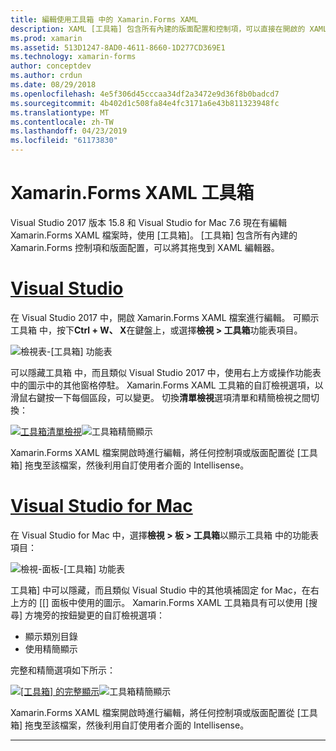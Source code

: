 ```yaml
---
title: 編輯使用工具箱 中的 Xamarin.Forms XAML
description: XAML [工具箱] 包含所有內建的版面配置和控制項，可以直接在開啟的 XAML 檔案拖曳。
ms.prod: xamarin
ms.assetid: 513D1247-8AD0-4611-8660-1D277CD369E1
ms.technology: xamarin-forms
author: conceptdev
ms.author: crdun
ms.date: 08/29/2018
ms.openlocfilehash: 4e5f306d45cccaa34df2a3472e9d36f8b0badcd7
ms.sourcegitcommit: 4b402d1c508fa84e4fc3171a6e43b811323948fc
ms.translationtype: MT
ms.contentlocale: zh-TW
ms.lasthandoff: 04/23/2019
ms.locfileid: "61173830"
---
```

# <a name="xamarinforms-xaml-toolbox"></a>Xamarin.Forms XAML 工具箱

Visual Studio 2017 版本 15.8 和 Visual Studio for Mac 7.6 現在有編輯 Xamarin.Forms XAML 檔案時，使用 [工具箱]。 [工具箱] 包含所有內建的 Xamarin.Forms 控制項和版面配置，可以將其拖曳到 XAML 編輯器。

# <a name="visual-studiotabwindows"></a>[Visual Studio](#tab/windows)

在 Visual Studio 2017 中，開啟 Xamarin.Forms XAML 檔案進行編輯。 可顯示工具箱 中，按下**Ctrl + W、 X**在鍵盤上，或選擇**檢視 > 工具箱**功能表項目。

![檢視表-[工具箱] 功能表](toolbox-images/win-view-menu.png)

可以隱藏工具箱 中，而且類似 Visual Studio 2017 中，使用右上方或操作功能表中的圖示中的其他窗格停駐。 Xamarin.Forms XAML 工具箱的自訂檢視選項，以滑鼠右鍵按一下每個區段，可以變更。 切換**清單檢視**選項清單和精簡檢視之間切換：

[![工具箱清單檢視](toolbox-images/win-full-display-sml.png)](toolbox-images/win-full-display.png#lightbox)![工具箱精簡顯示](toolbox-images/win-compact-display.png)

Xamarin.Forms XAML 檔案開啟時進行編輯，將任何控制項或版面配置從 [工具箱] 拖曳至該檔案，然後利用自訂使用者介面的 Intellisense。

# <a name="visual-studio-for-mactabmacos"></a>[Visual Studio for Mac](#tab/macos)

在 Visual Studio for Mac 中，選擇**檢視 > 板 > 工具箱**以顯示工具箱 中的功能表項目：

![檢視-面板-[工具箱] 功能表](toolbox-images/mac-view-menu.png)

工具箱] 中可以隱藏，而且類似 Visual Studio 中的其他填補固定 for Mac，在右上方的 [[] 面板中使用的圖示。 Xamarin.Forms XAML 工具箱具有可以使用 [搜尋] 方塊旁的按鈕變更的自訂檢視選項：

- 顯示類別目錄
- 使用精簡顯示

完整和精簡選項如下所示：

[![[工具箱] 的完整顯示](toolbox-images/mac-full-display-sml.png)](toolbox-images/mac-full-display.png#lightbox)![工具箱精簡顯示](toolbox-images/mac-compact-display.png)

Xamarin.Forms XAML 檔案開啟時進行編輯，將任何控制項或版面配置從 [工具箱] 拖曳至該檔案，然後利用自訂使用者介面的 Intellisense。

-----
